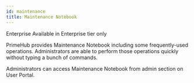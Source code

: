 ```yaml
---
id: maintenance
title: Maintenance Notebook
---
```


<div class="ee-only tooltip">Enterprise
  <span class="tooltiptext">Available in Enterprise tier only</span>
</div>

PrimeHub provides Maintenance Notebook including some frequently-used operations. Administrators are able to perform those operations quickly without typing a bunch of commands.

Administrators can access Maintenance Notebook from admin section on User Portal.
